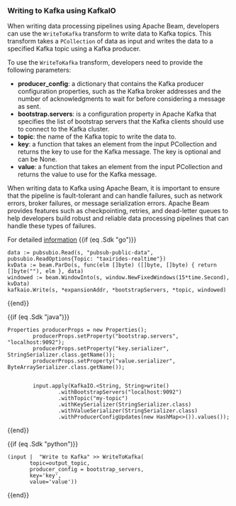 <!--
Licensed under the Apache License, Version 2.0 (the "License");
you may not use this file except in compliance with the License.
You may obtain a copy of the License at

http://www.apache.org/licenses/LICENSE-2.0

Unless required by applicable law or agreed to in writing, software
distributed under the License is distributed on an "AS IS" BASIS,
WITHOUT WARRANTIES OR CONDITIONS OF ANY KIND, either express or implied.
See the License for the specific language governing permissions and
limitations under the License.
-->
### Writing to Kafka using KafkaIO

When writing data processing pipelines using Apache Beam, developers can use the `WriteToKafka` transform to write data to Kafka topics. This transform takes a `PCollection` of data as input and writes the data to a specified Kafka topic using a Kafka producer.

To use the `WriteToKafka` transform, developers need to provide the following parameters:

* **producer_config**: a dictionary that contains the Kafka producer configuration properties, such as the Kafka broker addresses and the number of acknowledgments to wait for before considering a message as sent.
* **bootstrap.servers**: is a configuration property in Apache Kafka that specifies the list of bootstrap servers that the Kafka clients should use to connect to the Kafka cluster.
* **topic**: the name of the Kafka topic to write the data to.
* **key**: a function that takes an element from the input PCollection and returns the key to use for the Kafka message. The key is optional and can be None.
* **value**: a function that takes an element from the input PCollection and returns the value to use for the Kafka message.

When writing data to Kafka using Apache Beam, it is important to ensure that the pipeline is fault-tolerant and can handle failures, such as network errors, broker failures, or message serialization errors. Apache Beam provides features such as checkpointing, retries, and dead-letter queues to help developers build robust and reliable data processing pipelines that can handle these types of failures.

For detailed [information](https://beam.apache.org/releases/javadoc/2.0.0/org/apache/beam/sdk/io/kafka/KafkaIO.html)
{{if (eq .Sdk "go")}}
```
data := pubsubio.Read(s, "pubsub-public-data", pubsubio.ReadOptions{Topic: "taxirides-realtime"})
kvData := beam.ParDo(s, func(elm []byte) ([]byte, []byte) { return []byte(""), elm }, data)
windowed := beam.WindowInto(s, window.NewFixedWindows(15*time.Second), kvData)
kafkaio.Write(s, *expansionAddr, *bootstrapServers, *topic, windowed)
```
{{end}}

{{if (eq .Sdk "java")}}
```
Properties producerProps = new Properties();
        producerProps.setProperty("bootstrap.servers", "localhost:9092");
        producerProps.setProperty("key.serializer", StringSerializer.class.getName());
        producerProps.setProperty("value.serializer", ByteArraySerializer.class.getName());


        input.apply(KafkaIO.<String, String>write()
                .withBootstrapServers("localhost:9092")
                .withTopic("my-topic")
                .withKeySerializer(StringSerializer.class)
                .withValueSerializer(StringSerializer.class)
                .withProducerConfigUpdates(new HashMap<>()).values());
```
{{end}}


{{if (eq .Sdk "python")}}
```
(input |  "Write to Kafka" >> WriteToKafka(
       topic=output_topic,
       producer_config = bootstrap_servers,
       key='key',
       value='value'))
```
{{end}}
